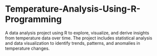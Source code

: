 # Temperature-Analysis-Using-R-Programming
A data analysis project using R to explore, visualize, and derive insights from temperature data over time. The project includes statistical analysis and data visualization to identify trends, patterns, and anomalies in temperature changes.
